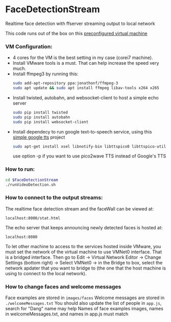 # FaceDetectionStream
Realtime face detection with ffserver streaming output to local network

This code runs out of the box on this [preconfigured virtual machine](https://medium.com/@ageitgey/try-deep-learning-in-python-now-with-a-fully-pre-configured-vm-1d97d4c3e9b)

### VM Configuration:
- 4 cores for the VM is the best setting in my case (corei7 machine).
- Install VMware tools is a must. That can help increase the speed very much.
- Install ffmpeg3 by running this:
  ```bash
  sudo add-apt-repository ppa:jonathonf/ffmpeg-3
  sudo apt update && sudo apt install ffmpeg libav-tools x264 x265
  ```
- Install twisted, autobahn, and websocket-client to host a simple echo server
  ```bash
  sudo pip install twisted
  sudo pip install autobahn
  sudo pip install websocket-client
  ```
- Install dependecy to run google text-to-speech service, using this [simple google tts](http://tuxdiary.com/2014/09/29/google-text-to-speech-tts-linux/) project
  ```bash
  sudo apt-get install xsel libnotify-bin libttspico0 libttspico-utils libttspico-data libwww-perl libwww-mechanize-perl libhtml-tree-perl sox libsox-fmt-mp3
  ```
  use option -p if you want to use pico2wave TTS instead of Google's TTS
### How to run:
  ```bash
  cd $FaceDetectionStream
  ./runVideoDetection.sh
  ```
### How to connect to the output streams:
  The realtime face detection stream and the faceWall can be viewed at:
  ```
  localhost:8000/stat.html
  ```
  The echo server that keeps announcing newly detected faces is hosted at:
  ```
  localhost:8080
  ```
  To let other machine to access to the services hosted inside VMware, you must set the network of the virtual machine to use VMNet0 interface. That is a bridged interface. Then go to Edit -> Virtual Network Editor -> Change Settings (bottom right) -> Select VMNet0 -> in the Bridge to box, select the network apdater that you want to bridge to (the one that the host machine is using to connect to the local network). 

### How to change faces and welcome messages
  Face examples are stored in ```images/faces```
  Welcome messages are stored in ```./welcomeMessages.txt```
  You should also update the list of people in ```app.js```, search for "Dang" name may help
  Names of face examples images, names in welcomeMessages.txt, and names in app.js must match
